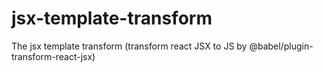 # jsx-template-transform

The jsx template transform (transform react JSX to JS by @babel/plugin-transform-react-jsx)
